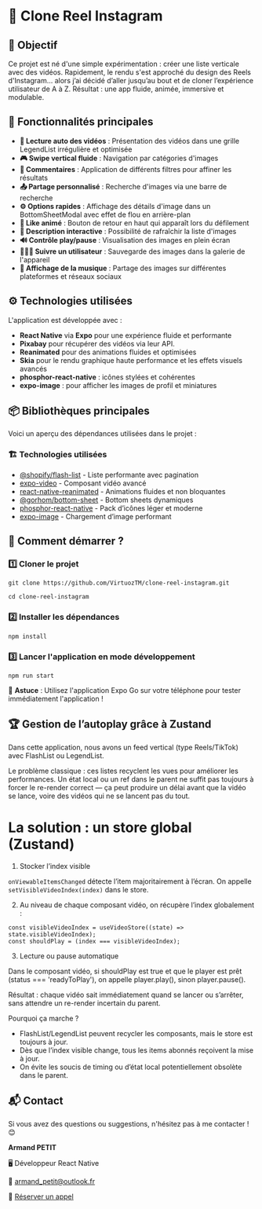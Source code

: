 # 📱 Clone Reel Instagram

## 📌 Objectif

Ce projet est né d'une simple expérimentation : créer une liste verticale avec des vidéos. Rapidement, le rendu s'est approché du design des Reels d'Instagram… alors j’ai décidé d’aller jusqu’au bout et de cloner l’expérience utilisateur de A à Z. Résultat : une app fluide, animée, immersive et modulable.

## 🎯 Fonctionnalités principales

- **🎥 Lecture auto des vidéos** : Présentation des vidéos dans une grille LegendList irrégulière et optimisée
- **🎮 Swipe vertical fluide** : Navigation par catégories d'images
- **💬 Commentaires** : Application de différents filtres pour affiner les résultats
- **📤 Partage personnalisé** : Recherche d'images via une barre de recherche
- **⚙️ Options rapides** : Affichage des détails d'image dans un BottomSheetModal avec effet de flou en arrière-plan
- **💓 Like animé** : Bouton de retour en haut qui apparaît lors du défilement
- **📝 Description interactive** : Possibilité de rafraîchir la liste d'images
- **🔊 Contrôle play/pause** : Visualisation des images en plein écran
- **🧑‍🤝‍🧑 Suivre un utilisateur** : Sauvegarde des images dans la galerie de l'appareil
- **🎵 Affichage de la musique** : Partage des images sur différentes plateformes et réseaux sociaux

## ⚙️ Technologies utilisées

L'application est développée avec :

- **React Native** via **Expo** pour une expérience fluide et performante
- **Pixabay** pour récupérer des vidéos via leur API.
- **Reanimated** pour des animations fluides et optimisées
- **Skia** pour le rendu graphique haute performance et les effets visuels avancés
- **phosphor-react-native** : icônes stylées et cohérentes
- **expo-image** : pour afficher les images de profil et miniatures

## 📦 Bibliothèques principales

Voici un aperçu des dépendances utilisées dans le projet :

### 🏗️ **Technologies utilisées**

- [@shopify/flash-list](https://shopify.github.io/flash-list/) - Liste performante avec pagination
- [expo-video](https://docs.expo.dev/versions/latest/sdk/video/) - Composant vidéo avancé
- [react-native-reanimated](https://docs.expo.dev/versions/latest/sdk/reanimated/) - Animations fluides et non bloquantes
- [@gorhom/bottom-sheet](https://gorhom.dev/react-native-bottom-sheet/) - Bottom sheets dynamiques
- [phosphor-react-native](https://phosphoricons.com/) - Pack d’icônes léger et moderne
- [expo-image](https://docs.expo.dev/versions/latest/sdk/image/) - Chargement d’image performant

## 🚀 **Comment démarrer ?**

### 1️⃣ Cloner le projet

`git clone https://github.com/VirtuozTM/clone-reel-instagram.git`

`cd clone-reel-instagram`

### 2️⃣ Installer les dépendances

`npm install`

### 3️⃣ Lancer l'application en mode développement

`npm run start`

📌 **Astuce** : Utilisez l'application Expo Go sur votre téléphone pour tester immédiatement l'application !

## 🏆 **Gestion de l’autoplay grâce à Zustand**

Dans cette application, nous avons un feed vertical (type Reels/TikTok) avec FlashList ou LegendList.

Le problème classique : ces listes recyclent les vues pour améliorer les performances. Un état local ou un ref dans le parent ne suffit pas toujours à forcer le re-render correct — ça peut produire un délai avant que la vidéo se lance, voire des vidéos qui ne se lancent pas du tout.

# **La solution** : un store global (Zustand)

1. Stocker l’index visible

`onViewableItemsChanged` détecte l’item majoritairement à l’écran. On appelle `setVisibleVideoIndex(index)` dans le store.

2. Au niveau de chaque composant vidéo, on récupère l’index globalement :

```
const visibleVideoIndex = useVideoStore((state) => state.visibleVideoIndex);
const shouldPlay = (index === visibleVideoIndex);
```

3. Lecture ou pause automatique

Dans le composant vidéo, si shouldPlay est true et que le player est prêt (status === 'readyToPlay'), on appelle player.play(), sinon player.pause().

Résultat : chaque vidéo sait immédiatement quand se lancer ou s’arrêter, sans attendre un re-render incertain du parent.

Pourquoi ça marche ?

- FlashList/LegendList peuvent recycler les composants, mais le store est toujours à jour.
- Dès que l’index visible change, tous les items abonnés reçoivent la mise à jour.
- On évite les soucis de timing ou d’état local potentiellement obsolète dans le parent.

## 📬 Contact

Si vous avez des questions ou suggestions, n'hésitez pas à me contacter ! 😊

**Armand PETIT**

🖥️ Développeur React Native

📧 [armand_petit@outlook.fr](mailto:armand_petit@outlook.fr)

📅 [Réserver un appel](https://calendly.com/armand_petit/30min)
